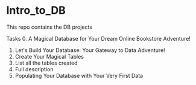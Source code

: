 # Intro_to_DB
This repo contains the DB projects

Tasks
0. A Magical Database for Your Dream Online Bookstore Adventure!
1. Let's Build Your Database: Your Gateway to Data Adventure!
2. Create Your Magical Tables
3. List all the tables created
4. Full description
5. Populating Your Database with Your Very First Data
